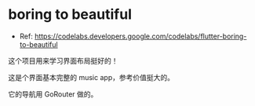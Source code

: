 # boring to beautiful

- Ref: https://codelabs.developers.google.com/codelabs/flutter-boring-to-beautiful

这个项目用来学习界面布局挺好的！

这是个界面基本完整的 music app，参考价值挺大的。

它的导航用 GoRouter 做的。 